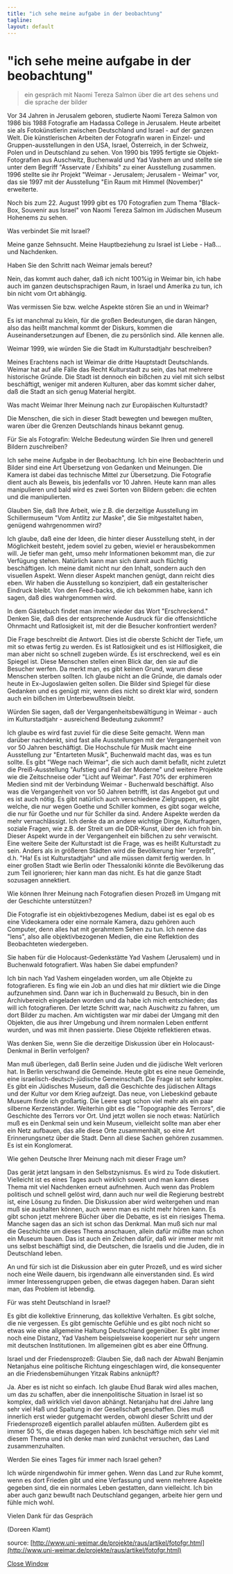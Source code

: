 ```yaml
---
title: "ich sehe meine aufgabe in der beobachtung"
tagline: 
layout: default
---
```



# "ich sehe meine aufgabe in der beobachtung"  
  
> ein gespräch mit Naomi Tereza Salmon über die art des sehens 
> und die sprache der bilder  
  
 Vor 34 Jahren in Jerusalem geboren, studierte Naomi Tereza Salmon von
1986 bis 1988 Fotografie am Hadassa College in Jerusalem. Heute arbeitet
sie als Fotokünstlerin zwischen Deutschland und Israel - auf der ganzen
Welt. Die künstlerischen Arbeiten der Fotografin waren in Einzel- und
Gruppen-ausstellungen in den USA, Israel, Österreich, in der Schweiz,
Polen und in Deutschland zu sehen. Von 1990 bis 1995 fertigte sie
Objekt-Fotografien aus Auschwitz, Buchenwald und Yad Vashem an und
stellte sie unter dem Begriff "Asservate / Exhibits" zu einer
Ausstellung zusammen. 1996 stellte sie ihr Projekt "Weimar - Jerusalem;
Jerusalem - Weimar" vor, das sie 1997 mit der Ausstellung "Ein Raum mit
Himmel (November)" erweiterte.   
  
 Noch bis zum 22. August 1999 gibt es 170 Fotografien zum Thema
"Black-Box, Souvenir aus Israel" von Naomi Tereza Salmon im Jüdischen
Museum Hohenems zu sehen.   
  
 Was verbindet Sie mit Israel?   
  
 Meine ganze Sehnsucht. Meine Hauptbeziehung zu Israel ist Liebe -
Haß... und Nachdenken.   
  
 Haben Sie den Schritt nach Weimar jemals bereut?   
  
 Nein, das kommt auch daher, daß ich nicht 100%ig in Weimar bin, ich
habe auch im ganzen deutschsprachigen Raum, in Israel und Amerika zu
tun, ich bin nicht vom Ort abhängig.   
  
 Was vermissen Sie bzw. welche Aspekte stören Sie an und in Weimar?   
  
 Es ist manchmal zu klein, für die großen Bedeutungen, die daran hängen,
also das heißt manchmal kommt der Diskurs, kommen die
Auseinandersetzungen auf Ebenen, die zu persönlich sind. Alle kennen
alle.   
  
 Weimar 1999, wie würden Sie die Stadt im Kulturstadtjahr beschreiben?   
  
 Meines Erachtens nach ist Weimar die dritte Hauptstadt Deutschlands.
Weimar hat auf alle Fälle das Recht Kulturstadt zu sein, das hat mehrere
historische Gründe. Die Stadt ist dennoch ein bißchen zu viel mit sich
selbst beschäftigt, weniger mit anderen Kulturen, aber das kommt sicher
daher, daß die Stadt an sich genug Material hergibt.   
  
 Was macht Weimar Ihrer Meinung nach zur Europäischen Kulturstadt?   
  
 Die Menschen, die sich in dieser Stadt bewegten und bewegen mußten,
waren über die Grenzen Deutschlands hinaus bekannt genug.   
  
 Für Sie als Fotografin: Welche Bedeutung würden Sie Ihren und generell
Bildern zuschreiben?   
  
 Ich sehe meine Aufgabe in der Beobachtung. Ich bin eine Beobachterin
und Bilder sind eine Art Übersetzung von Gedanken und Meinungen. Die
Kamera ist dabei das technische Mittel zur Übersetzung. Die Fotografie
dient auch als Beweis, bis jedenfalls vor 10 Jahren. Heute kann man
alles manipulieren und bald wird es zwei Sorten von Bildern geben: die
echten und die manipulierten.   
  
 Glauben Sie, daß Ihre Arbeit, wie z.B. die derzeitige Ausstellung im
Schillermuseum "Vom Antlitz zur Maske", die Sie mitgestaltet haben,
genügend wahrgenommen wird?   
  
 Ich glaube, daß eine der Ideen, die hinter dieser Ausstellung steht, in
der Möglichkeit besteht, jedem soviel zu geben, wieviel er
herausbekommen will. Je tiefer man geht, umso mehr Informationen bekommt
man, die zur Verfügung stehen. Natürlich kann man sich damit auch
flüchtig beschäftigen. Ich meine damit nicht nur den Inhalt, sondern
auch den visuellen Aspekt. Wenn dieser Aspekt manchen genügt, dann
reicht dies eben. Wir haben die Ausstellung so konzipiert, daß ein
gestalterischer Eindruck bleibt. Von den Feed-backs, die ich bekommen
habe, kann ich sagen, daß dies wahrgenommen wird.   
  
 In dem Gästebuch findet man immer wieder das Wort "Erschreckend."
Denken Sie, daß dies der entsprechende Ausdruck für die offensichtliche
Ohnmacht und Ratlosigkeit ist, mit der die Besucher konfrontiert werden?
  
  
 Die Frage beschreibt die Antwort. Dies ist die oberste Schicht der
Tiefe, um mit so etwas fertig zu werden. Es ist Ratlosigkeit und es ist
Hilflosigkeit, die man aber nicht so schnell zugeben würde. Es ist
erschreckend, weil es ein Spiegel ist. Diese Menschen stellen einen
Blick dar, den sie auf die Besucher werfen. Da merkt man, es gibt keinen
Grund, warum diese Menschen sterben sollten. Ich glaube nicht an die
Gründe, die damals oder heute in Ex-Jugoslawien gelten sollen. Die
Bilder sind Spiegel für diese Gedanken und es genügt mir, wenn dies
nicht so direkt klar wird, sondern auch ein bißchen im Unterbewußtsein
bleibt.   
  
 Würden Sie sagen, daß der Vergangenheitsbewältigung in Weimar - auch im
Kulturstadtjahr - ausreichend Bedeutung zukommt?   
  
 Ich glaube es wird fast zuviel für die diese Seite gemacht. Wenn man
darüber nachdenkt, sind fast alle Ausstellungen mit der Vergangenheit
von vor 50 Jahren beschäftigt. Die Hochschule für Musik macht eine
Ausstellung zur "Entarteten Musik", Buchenwald macht das, was es tun
sollte. Es gibt "Wege nach Weimar", die sich auch damit befaßt, nicht
zuletzt die Preiß-Ausstellung "Aufstieg und Fall der Moderne" und
weitere Projekte wie die Zeitschneise oder "Licht auf Weimar". Fast 70%
der erphimeren Medien sind mit der Verbindung Weimar - Buchenwald
beschäftigt. Also was die Vergangenheit von vor 50 Jahren betrifft, ist
das Angebot gut und es ist auch nötig. Es gibt natürlich auch
verschiedene Zielgruppen, es gibt welche, die nur wegen Goethe und
Schiller kommen, es gibt sogar welche, die nur für Goethe und nur für
Schiller da sind. Andere Aspekte werden da mehr vernachlässigt. Ich
denke da an andere wichtige Dinge, Kulturfragen, soziale Fragen, wie
z.B. der Streit um die DDR-Kunst, über den ich froh bin. Dieser Aspekt
wurde in der Vergangenheit ein bißchen zu sehr verwischt. Eine weitere
Seite der Kulturstadt ist die Frage, was es heißt Kulturstadt zu sein.
Anders als in größeren Städten wird die Bevölkerung hier "erpreßt", d.h.
"Ha! Es ist Kulturstadtjahr" und alle müssen damit fertig werden. In
einer großen Stadt wie Berlin oder Thessaloniki könnte die Bevölkerung
das zum Teil ignorieren; hier kann man das nicht. Es hat die ganze Stadt
sozusagen annektiert.   
  
 Wie können Ihrer Meinung nach Fotografien diesen Prozeß im Umgang mit
der Geschichte unterstützen?   
  
 Die Fotografie ist ein objektivbezogenes Medium, dabei ist es egal ob
es eine Videokamera oder eine normale Kamera, dazu gehören auch
Computer, denn alles hat mit gerahmtem Sehen zu tun. Ich nenne das
"lens", also alle objektivbezogenen Medien, die eine Reflektion des
Beobachteten wiedergeben.   
  
 Sie haben für die Holocaust-Gedenkstätte Yad Vashem (Jerusalem) und in
Buchenwald fotografiert. Was haben Sie dabei empfunden?   
  
 Ich bin nach Yad Vashem eingeladen worden, um alle Objekte zu
fotografieren. Es fing wie ein Job an und dies hat mir diktiert wie die
Dinge aufzunehmen sind. Dann war ich in Buchenwald zu Besuch, bin in den
Archivbereich eingeladen worden und da habe ich mich entschieden; das
will ich fotografieren. Der letzte Schritt war, nach Auschwitz zu
fahren, um dort Bilder zu machen. Am wichtigsten war mir dabei der
Umgang mit den Objekten, die aus ihrer Umgebung und ihrem normalen Leben
entfernt wurden, und was mit ihnen passierte. Diese Objekte reflektieren
etwas.   
  
 Was denken Sie, wenn Sie die derzeitige Diskussion über ein
Holocaust-Denkmal in Berlin verfolgen?   
  
 Man muß überlegen, daß Berlin seine Juden und die jüdische Welt
verloren hat. In Berlin verschwand die Gemeinde. Heute gibt es eine neue
Gemeinde, eine israelisch-deutsch-jüdische Gemeinschaft. Die Frage ist
sehr komplex. Es gibt ein Jüdisches Museum, daß die Geschichte des
jüdischen Alltags und der Kultur vor dem Krieg aufzeigt. Das neue, von
Liebeskind gebaute Museum finde ich großartig. Die Leere sagt schon viel
mehr als ein paar silberne Kerzenständer. Weiterhin gibt es die
"Topographie des Terrors", die Geschichte des Terrors vor Ort. Und jetzt
wollen sie noch etwas: Natürlich muß es ein Denkmal sein und kein
Museum, vielleicht sollte man aber eher ein Netz aufbauen, das alle
diese Orte zusammenhält, so eine Art Erinnerungsnetz über die Stadt.
Denn all diese Sachen gehören zusammen. Es ist ein Konglomerat.   
  
 Wie gehen Deutsche Ihrer Meinung nach mit dieser Frage um?   
  
 Das gerät jetzt langsam in den Selbstzynismus. Es wird zu Tode
diskutiert. Vielleicht ist es eines Tages auch wirklich soweit und man
kann dieses Thema mit viel Nachdenken erneut aufnehmen. Auch wenn das
Problem politisch und schnell gelöst wird, dann auch nur weil die
Regierung bestrebt ist, eine Lösung zu finden. Die Diskussion aber wird
weitergehen und man muß sie aushalten können, auch wenn man es nicht
mehr hören kann. Es gibt schon jetzt mehrere Bücher über die Debatte, es
ist ein riesiges Thema. Manche sagen das an sich ist schon das Denkmal.
Man muß sich nur mal die Geschichte um dieses Thema anschauen, allein
dafür müßte man schon ein Museum bauen. Das ist auch ein Zeichen dafür,
daß wir immer mehr mit uns selbst beschäftigt sind, die Deutschen, die
Israelis und die Juden, die in Deutschland leben.   
  
 An und für sich ist die Diskussion aber ein guter Prozeß, und es wird
sicher noch eine Weile dauern, bis irgendwann alle einverstanden sind.
Es wird immer Interessengruppen geben, die etwas dagegen haben. Daran
sieht man, das Problem ist lebendig.   
  
 Für was steht Deutschland in Israel?   
  
 Es gibt die kollektive Erinnerung, das kollektive Verhalten. Es gibt
solche, die nie vergessen. Es gibt gemischte Gefühle und es gibt noch
nicht so etwas wie eine allgemeine Haltung Deutschland gegenüber. Es
gibt immer noch eine Distanz, Yad Vashem beispielsweise kooperiert nur
sehr ungern mit deutschen Institutionen. Im allgemeinen gibt es aber
eine Öffnung.   
  
 Israel und der Friedensprozeß: Glauben Sie, daß nach der Abwahl
Benjamin Netanjahus eine politische Richtung eingeschlagen wird, die
konsequenter an die Friedensbemühungen Yitzak Rabins anknüpft?   
  
 Ja. Aber es ist nicht so einfach. Ich glaube Ehud Barak wird alles
machen, um das zu schaffen, aber die innenpolitische Situation in Israel
ist so komplex, daß wirklich viel davon abhängt. Netanjahu hat drei
Jahre lang sehr viel Haß und Spaltung in der Gesellschaft geschaffen.
Dies muß innerlich erst wieder gutgemacht werden, obwohl dieser Schritt
und der Friedensprozeß eigentlich parallel ablaufen müßten. Außerdem
gibt es immer 50 %, die etwas dagegen haben. Ich beschäftige mich sehr
viel mit diesem Thema und ich denke man wird zunächst versuchen, das
Land zusammenzuhalten.   
  
 Werden Sie eines Tages für immer nach Israel gehen?   
  
 Ich würde nirgendwohin für immer gehen. Wenn das Land zur Ruhe kommt,
wenn es dort Frieden gibt und eine Verfassung und wenn mehrere Aspekte
gegeben sind, die ein normales Leben gestatten, dann vielleicht. Ich bin
aber auch ganz bewußt nach Deutschland gegangen, arbeite hier gern und
fühle mich wohl.   
  
 Vielen Dank für das Gespräch   
  
 (Doreen Klamt)   
  
 source:
[http://www.uni-weimar.de/projekte/raus/artikel/fotofgr.html](http://www.uni-weimar.de/projekte/raus/artikel/fotofgr.html)
  
  
 [Close Window](javascript:window.close();)
